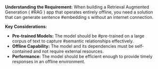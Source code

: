 **Understanding the Requirement:** When building a Retrieval Augmented Generation ( #RAG ) app that operates entirely offline, you need a solution that can generate sentence #embedding s without an internet connection.

**Key Considerations:**

- **Pre-trained Models:** The model should be #pre-trained on a large corpus of text to capture #semantic relationships effectively.
- **Offline Capability:** The model and its dependencies must be self-contained and not require external resources.
- **Performance:** The model should be efficient enough to provide timely responses in an offline environment.
